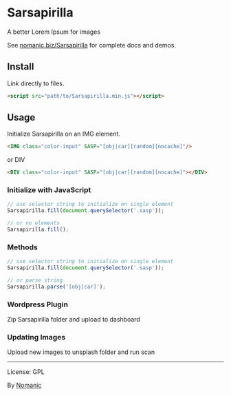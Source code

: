 # Sarsapirilla

A better Lorem Ipsum for images

See [nomanic.biz/Sarsapirilla](https://www.nomanic.biz/Sarsapirilla/) for complete docs and demos.

## Install

Link directly to files.

``` html
<script src="path/to/Sarsapirilla.min.js"></script>
```

## Usage

Initialize Sarsapirilla on an IMG element.

``` html
<IMG class="color-input" SASP="[obj|car][random][nocache]"/>
```

or DIV

``` html
<DIV class="color-input" SASP="[obj|car][random][nocache]"></DIV>
```

### Initialize with JavaScript

``` js
// use selector string to initialize on single element
Sarsapirilla.fill(document.querySelector('.sasp'));

// or no elements
Sarsapirilla.fill();
```

### Methods

``` js
// use selector string to initialize on single element
Sarsapirilla.fill(document.querySelector('.sasp'));

// or parse string
Sarsapirilla.parse('[obj|car]');
```

### Wordpress Plugin

Zip Sarsapirilla folder and upload to dashboard

### Updating Images

Upload new images to unsplash folder and run scan

---

License: GPL

By [Nomanic](http://www.nomanic.biz/)
